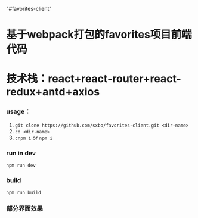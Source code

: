 "#favorites-client" 

# 基于webpack打包的favorites项目前端代码
# 技术栈：react+react-router+react-redux+antd+axios
 
### usage：

1.	`git clone https://github.com/sxbo/favorites-client.git <dir-name>`
2.	`cd <dir-name>`
3.	`cnpm i` or `npm i`

### run in dev
  `npm run dev`
### build
  `npm run build`
  

### 部分界面效果


